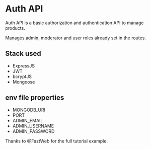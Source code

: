 # Auth API 

Auth API is a basic authorization and authentication API to manage products.

Manages admin, moderator and user roles already set in the routes.



## Stack used

- ExpressJS
- JWT
- bcryptJS
- Mongoose

## env file properties
- MONGODB_URI
- PORT
- ADMIN_EMAIL
- ADMIN_USERNAME
- ADMIN_PASSWORD

Thanks to @FaztWeb for the full tutorial example.
